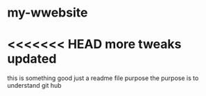 # my-wwebsite
<<<<<<< HEAD
more tweaks updated
=======
this is something good
just a readme file purpose
the purpose is to understand git hub